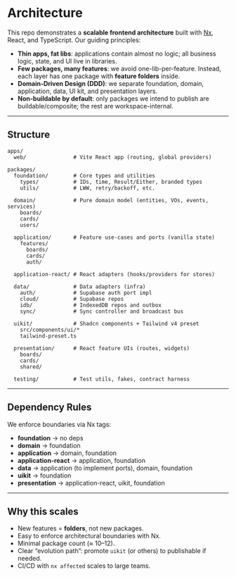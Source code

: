 # Architecture

This repo demonstrates a **scalable frontend architecture** built with [Nx](https://nx.dev/), React, and TypeScript.
Our guiding principles:

- **Thin apps, fat libs**: applications contain almost no logic; all business logic, state, and UI live in libraries.
- **Few packages, many features**: we avoid one-lib-per-feature. Instead, each layer has one package with **feature folders** inside.
- **Domain-Driven Design (DDD)**: we separate foundation, domain, application, data, UI kit, and presentation layers.
- **Non-buildable by default**: only packages we intend to publish are buildable/composite; the rest are workspace-internal.

---

## Structure

```
apps/
  web/               # Vite React app (routing, global providers)

packages/
  foundation/        # Core types and utilities
    types/           # IDs, time, Result/Either, branded types
    utils/           # LWW, retry/backoff, etc.

  domain/            # Pure domain model (entities, VOs, events, services)
    boards/
    cards/
    users/

  application/       # Feature use-cases and ports (vanilla state)
    features/
      boards/
      cards/
      auth/

  application-react/ # React adapters (hooks/providers for stores)

  data/              # Data adapters (infra)
    auth/            # Supabase auth port impl
    cloud/           # Supabase repos
    idb/             # IndexedDB repos and outbox
    sync/            # Sync controller and broadcast bus

  uikit/             # Shadcn components + Tailwind v4 preset
    src/components/ui/*
    tailwind-preset.ts

  presentation/      # React feature UIs (routes, widgets)
    boards/
    cards/
    shared/

  testing/           # Test utils, fakes, contract harness
```

---

## Dependency Rules

We enforce boundaries via Nx tags:

- **foundation** → no deps
- **domain** → foundation
- **application** → domain, foundation
- **application-react** → application, foundation
- **data** → application (to implement ports), domain, foundation
- **uikit** → foundation
- **presentation** → application-react, uikit, foundation

---

## Why this scales

- New features = **folders**, not new packages.
- Easy to enforce architectural boundaries with Nx.
- Minimal package count (≈ 10–12).
- Clear “evolution path”: promote `uikit` (or others) to publishable if needed.
- CI/CD with `nx affected` scales to large teams.

